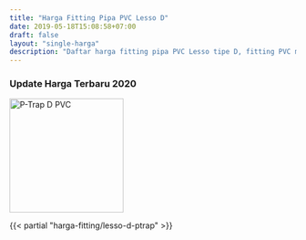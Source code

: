 ```yaml
---
title: "Harga Fitting Pipa PVC Lesso D"
date: 2019-05-18T15:08:58+07:00
draft: false
layout: "single-harga"
description: "Daftar harga fitting pipa PVC Lesso tipe D, fitting PVC murah berkualitas."
---
```


### Update Harga Terbaru 2020

<img src="../img/fitting-pvc/p-trap-d-lesso.png" alt="P-Trap D PVC" width="200">

{{< partial "harga-fitting/lesso-d-ptrap" >}}